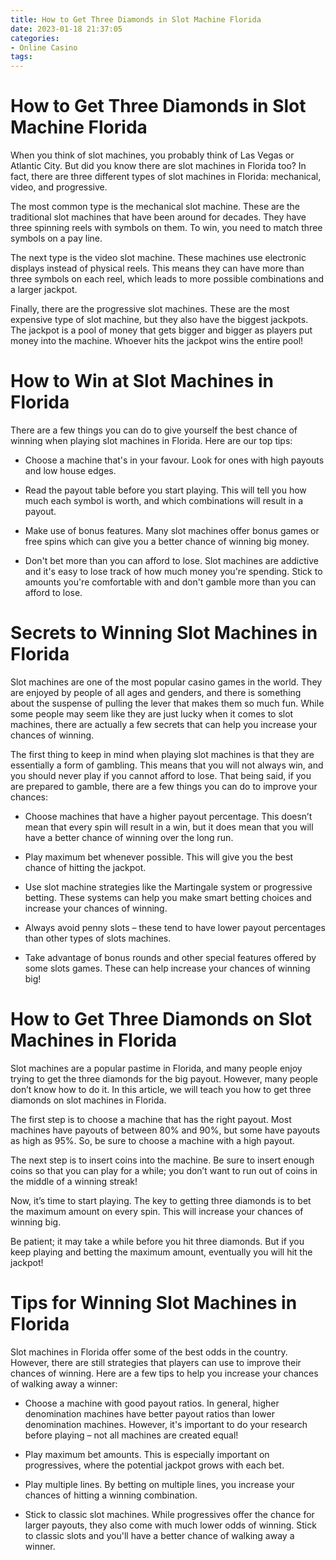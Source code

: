 ```yaml
---
title: How to Get Three Diamonds in Slot Machine Florida 
date: 2023-01-18 21:37:05
categories:
- Online Casino
tags:
---
```



#  How to Get Three Diamonds in Slot Machine Florida 

When you think of slot machines, you probably think of Las Vegas or Atlantic City. But did you know there are slot machines in Florida too? In fact, there are three different types of slot machines in Florida: mechanical, video, and progressive.

The most common type is the mechanical slot machine. These are the traditional slot machines that have been around for decades. They have three spinning reels with symbols on them. To win, you need to match three symbols on a pay line.

The next type is the video slot machine. These machines use electronic displays instead of physical reels. This means they can have more than three symbols on each reel, which leads to more possible combinations and a larger jackpot.

Finally, there are the progressive slot machines. These are the most expensive type of slot machine, but they also have the biggest jackpots. The jackpot is a pool of money that gets bigger and bigger as players put money into the machine. Whoever hits the jackpot wins the entire pool!

#  How to Win at Slot Machines in Florida 

There are a few things you can do to give yourself the best chance of winning when playing slot machines in Florida. Here are our top tips:

* Choose a machine that's in your favour. Look for ones with high payouts and low house edges.

* Read the payout table before you start playing. This will tell you how much each symbol is worth, and which combinations will result in a payout.

* Make use of bonus features. Many slot machines offer bonus games or free spins which can give you a better chance of winning big money.

* Don't bet more than you can afford to lose. Slot machines are addictive and it's easy to lose track of how much money you're spending. Stick to amounts you're comfortable with and don't gamble more than you can afford to lose.

#  Secrets to Winning Slot Machines in Florida 

Slot machines are one of the most popular casino games in the world. They are enjoyed by people of all ages and genders, and there is something about the suspense of pulling the lever that makes them so much fun. While some people may seem like they are just lucky when it comes to slot machines, there are actually a few secrets that can help you increase your chances of winning. 

The first thing to keep in mind when playing slot machines is that they are essentially a form of gambling. This means that you will not always win, and you should never play if you cannot afford to lose. That being said, if you are prepared to gamble, there are a few things you can do to improve your chances: 

- Choose machines that have a higher payout percentage. This doesn’t mean that every spin will result in a win, but it does mean that you will have a better chance of winning over the long run. 

- Play maximum bet whenever possible. This will give you the best chance of hitting the jackpot. 

- Use slot machine strategies like the Martingale system or progressive betting. These systems can help you make smart betting choices and increase your chances of winning. 

- Always avoid penny slots – these tend to have lower payout percentages than other types of slots machines. 

- Take advantage of bonus rounds and other special features offered by some slots games. These can help increase your chances of winning big!

#  How to Get Three Diamonds on Slot Machines in Florida 

Slot machines are a popular pastime in Florida, and many people enjoy trying to get the three diamonds for the big payout. However, many people don’t know how to do it. In this article, we will teach you how to get three diamonds on slot machines in Florida.

The first step is to choose a machine that has the right payout. Most machines have payouts of between 80% and 90%, but some have payouts as high as 95%. So, be sure to choose a machine with a high payout.

The next step is to insert coins into the machine. Be sure to insert enough coins so that you can play for a while; you don’t want to run out of coins in the middle of a winning streak!

Now, it’s time to start playing. The key to getting three diamonds is to bet the maximum amount on every spin. This will increase your chances of winning big.

Be patient; it may take a while before you hit three diamonds. But if you keep playing and betting the maximum amount, eventually you will hit the jackpot!

#  Tips for Winning Slot Machines in Florida

Slot machines in Florida offer some of the best odds in the country. However, there are still strategies that players can use to improve their chances of winning. Here are a few tips to help you increase your chances of walking away a winner:

- Choose a machine with good payout ratios. In general, higher denomination machines have better payout ratios than lower denomination machines. However, it's important to do your research before playing – not all machines are created equal!

- Play maximum bet amounts. This is especially important on progressives, where the potential jackpot grows with each bet.

- Play multiple lines. By betting on multiple lines, you increase your chances of hitting a winning combination.

- Stick to classic slot machines. While progressives offer the chance for larger payouts, they also come with much lower odds of winning. Stick to classic slots and you'll have a better chance of walking away a winner.